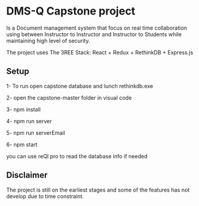 
# DMS-Q Capstone project

Is a Document management system that focus on real time collaboration using between Instructor to Instructor and Instructor to Students while maintaining high level of security. 

The project uses The 3REE Stack: React + Redux + RethinkDB + Express.js

## Setup

1- To run open capstone database and lunch rethinkdb.exe

2- open the capstone-master folder in visual code

3- npm install

4- npm run server

5- npm run serverEmail

6- npm start

you can use reQl pro to read the database info if needed

## Disclaimer

The project is still on the earliest stages and some of the features has not develop due to time constraint.  